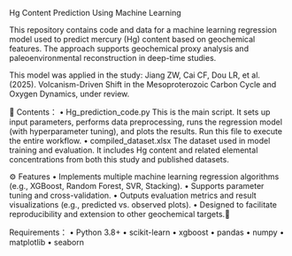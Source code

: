 Hg Content Prediction Using Machine Learning

This repository contains code and data for a machine learning regression model used to predict mercury (Hg) content based on geochemical features. The approach supports geochemical proxy analysis and paleoenvironmental reconstruction in deep-time studies.

This model was applied in the study:
Jiang ZW, Cai CF, Dou LR, et al. (2025). Volcanism-Driven Shift in the Mesoproterozoic Carbon Cycle and Oxygen Dynamics, under review.

📂 Contents：
•	Hg_prediction_code.py
This is the main script. It sets up input parameters, performs data preprocessing, runs the regression model (with hyperparameter tuning), and plots the results. Run this file to execute the entire workflow.
•	compiled_dataset.xlsx
The dataset used in model training and evaluation. It includes Hg content and related elemental concentrations from both this study and published datasets.

⚙️ Features
•	Implements multiple machine learning regression algorithms (e.g., XGBoost, Random Forest, SVR, Stacking).
•	Supports parameter tuning and cross-validation.
•	Outputs evaluation metrics and result visualizations (e.g., predicted vs. observed plots).
•	Designed to facilitate reproducibility and extension to other geochemical targets.🧪 

Requirements：
•	Python 3.8+
•	scikit-learn
•	xgboost
•	pandas
•	numpy
•	matplotlib
•	seaborn
